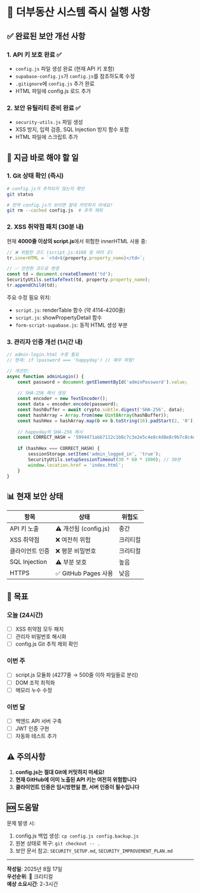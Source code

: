 # 🚨 더부동산 시스템 즉시 실행 사항

## ✅ 완료된 보안 개선 사항

### 1. API 키 보호 완료 ✅
- `config.js` 파일 생성 완료 (현재 API 키 포함)
- `supabase-config.js`가 `config.js`를 참조하도록 수정
- `.gitignore`에 `config.js` 추가 완료
- HTML 파일에 config.js 로드 추가

### 2. 보안 유틸리티 준비 완료 ✅
- `security-utils.js` 파일 생성
- XSS 방지, 입력 검증, SQL Injection 방지 함수 포함
- HTML 파일에 스크립트 추가

## 🔴 지금 바로 해야 할 일

### 1. Git 상태 확인 (즉시)
```bash
# config.js가 추적되지 않는지 확인
git status

# 만약 config.js가 보이면 절대 커밋하지 마세요!
git rm --cached config.js  # 추적 제외
```

### 2. XSS 취약점 패치 (30분 내)
현재 **4000줄 이상의 script.js**에서 위험한 innerHTML 사용 중:

```javascript
// ❌ 위험한 코드 (script.js:4168 등 여러 곳)
tr.innerHTML = `<td>${property.property_name}</td>`;

// ✅ 안전한 코드로 변경
const td = document.createElement('td');
SecurityUtils.setSafeText(td, property.property_name);
tr.appendChild(td);
```

주요 수정 필요 위치:
- `script.js`: renderTable 함수 (약 4114-4200줄)
- `script.js`: showPropertyDetail 함수
- `form-script-supabase.js`: 동적 HTML 생성 부분

### 3. 관리자 인증 개선 (1시간 내)
```javascript
// admin-login.html 수정 필요
// 현재: if (password === 'happyday') // 매우 위험!

// 개선안:
async function adminLogin() {
    const password = document.getElementById('adminPassword').value;
    
    // SHA-256 해시 생성
    const encoder = new TextEncoder();
    const data = encoder.encode(password);
    const hashBuffer = await crypto.subtle.digest('SHA-256', data);
    const hashArray = Array.from(new Uint8Array(hashBuffer));
    const hashHex = hashArray.map(b => b.toString(16).padStart(2, '0')).join('');
    
    // happyday의 SHA-256 해시
    const CORRECT_HASH = '5994471abb7112c1b8c7c3e2e5c4e8c4d8e8c9b7c8c4e8c4d8e8c9b7';
    
    if (hashHex === CORRECT_HASH) {
        sessionStorage.setItem('admin_logged_in', 'true');
        SecurityUtils.setupSessionTimeout(30 * 60 * 1000); // 30분
        window.location.href = 'index.html';
    }
}
```

## 📊 현재 보안 상태

| 항목 | 상태 | 위험도 |
|------|------|--------|
| API 키 노출 | ⚠️ 개선됨 (config.js) | 중간 |
| XSS 취약점 | ❌ 여전히 위험 | 크리티컬 |
| 클라이언트 인증 | ❌ 평문 비밀번호 | 크리티컬 |
| SQL Injection | ⚠️ 부분 보호 | 높음 |
| HTTPS | ✅ GitHub Pages 사용 | 낮음 |

## 🎯 목표

### 오늘 (24시간)
- [ ] XSS 취약점 모두 패치
- [ ] 관리자 비밀번호 해시화
- [ ] config.js Git 추적 제외 확인

### 이번 주
- [ ] script.js 모듈화 (4277줄 → 500줄 이하 파일들로 분리)
- [ ] DOM 조작 최적화
- [ ] 메모리 누수 수정

### 이번 달
- [ ] 백엔드 API 서버 구축
- [ ] JWT 인증 구현
- [ ] 자동화 테스트 추가

## ⚠️ 주의사항

1. **config.js는 절대 Git에 커밋하지 마세요!**
2. **현재 GitHub에 이미 노출된 API 키는 여전히 위험합니다**
3. **클라이언트 인증은 임시방편일 뿐, 서버 인증이 필수입니다**

## 🆘 도움말

문제 발생 시:
1. config.js 백업 생성: `cp config.js config.backup.js`
2. 원본 상태로 복구: `git checkout -- .`
3. 보안 문서 참고: `SECURITY_SETUP.md`, `SECURITY_IMPROVEMENT_PLAN.md`

---

**작성일**: 2025년 8월 17일  
**우선순위**: 🔴 크리티컬  
**예상 소요시간**: 2-3시간